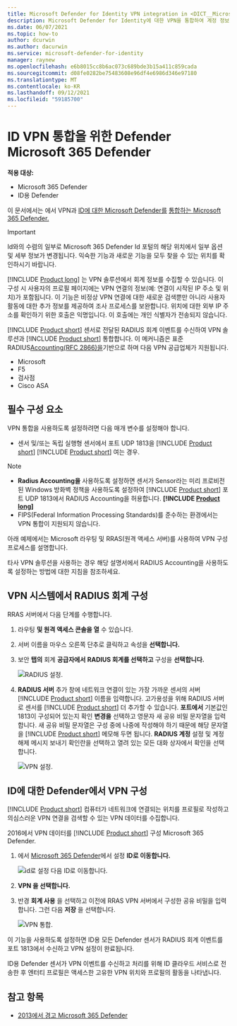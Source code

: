 ```yaml
---
title: Microsoft Defender for Identity VPN integration in <DICT__Microsoft⚐365⚐Defender>Microsoft 365 Defender</DICT__Microsoft⚐365⚐Defender>
description: Microsoft Defender for Identity에 대한 VPN을 통합하여 계정 정보를 수집하는 Microsoft 365 Defender
ms.date: 06/07/2021
ms.topic: how-to
author: dcurwin
ms.author: dacurwin
ms.service: microsoft-defender-for-identity
manager: raynew
ms.openlocfilehash: e6b8015cc8b6ac073c689bde3b15a411c859cada
ms.sourcegitcommit: d08fe0282be75483608e96df4e6986d346e97180
ms.translationtype: MT
ms.contentlocale: ko-KR
ms.lasthandoff: 09/12/2021
ms.locfileid: "59185700"
---
```

# <a name="defender-for-identity-vpn-integration-in-microsoft-365-defender"></a>ID VPN 통합을 위한 Defender Microsoft 365 Defender

**적용 대상:**

- Microsoft 365 Defender
- ID용 Defender

이 문서에서는 에서 VPN과 [ID에 대한 Microsoft Defender를](/defender-for-identity) [통합하는 Microsoft 365 Defender.](/microsoft-365/security/defender/overview-security-center)

>[!IMPORTANT]
>Id와의 수렴의 일부로 Microsoft 365 Defender Id 포털의 해당 위치에서 일부 옵션 및 세부 정보가 변경됩니다. 익숙한 기능과 새로운 기능을 모두 찾을 수 있는 위치를 확인하시기 바랍니다.

[!INCLUDE [Product long](includes/product-long.md)] 는 VPN 솔루션에서 회계 정보를 수집할 수 있습니다. 이 구성 시 사용자의 프로필 페이지에는 VPN 연결의 정보(예: 연결이 시작된 IP 주소 및 위치)가 포함됩니다. 이 기능은 비정상 VPN 연결에 대한 새로운 검색뿐만 아니라 사용자 활동에 대한 추가 정보를 제공하여 조사 프로세스를 보완합니다. 위치에 대한 외부 IP 주소를 확인하기 위한 호출은 익명입니다. 이 호출에는 개인 식별자가 전송되지 않습니다.

[!INCLUDE [Product short](includes/product-short.md)] 센서로 전달된 RADIUS 회계 이벤트를 수신하여 VPN 솔루션과 [!INCLUDE [Product short](includes/product-short.md)] 통합합니다. 이 메커니즘은 표준 RADIUS[Accounting(RFC 2866)을](https://tools.ietf.org/html/rfc2866)기반으로 하며 다음 VPN 공급업체가 지원됩니다.

- Microsoft
- F5
- 검사점
- Cisco ASA

## <a name="prerequisites"></a>필수 구성 요소

VPN 통합을 사용하도록 설정하려면 다음 매개 변수를 설정해야 합니다.

- 센서 및/또는 독립 실행형 센서에서 포트 UDP 1813을 [!INCLUDE [Product short](includes/product-short.md)] [!INCLUDE [Product short](includes/product-short.md)] 여는 경우.

> [!NOTE]
>
> - **Radius Accounting을** 사용하도록 설정하면 센서가 Sensor라는 미리 프로비전된 Windows 방화벽 정책을 사용하도록 설정하여 [!INCLUDE [Product short](includes/product-short.md)] 포트 UDP 1813에서 RADIUS Accounting을 허용합니다. **[!INCLUDE [Product long](includes/product-long.md)]**
> - FIPS(Federal Information Processing Standards)를 준수하는 환경에서는 VPN 통합이 지원되지 않습니다.

아래 예제에서는 Microsoft 라우팅 및 RRAS(원격 액세스 서버)를 사용하여 VPN 구성 프로세스를 설명합니다.

타사 VPN 솔루션을 사용하는 경우 해당 설명서에서 RADIUS Accounting을 사용하도록 설정하는 방법에 대한 지침을 참조하세요.

## <a name="configure-radius-accounting-on-the-vpn-system"></a>VPN 시스템에서 RADIUS 회계 구성

RRAS 서버에서 다음 단계를 수행합니다.

1. 라우팅 **및 원격 액세스 콘솔을 열** 수 있습니다.
1. 서버 이름을 마우스 오른쪽 단추로 클릭하고 속성을 **선택합니다.**
1. 보안 **탭의** 회계 **공급자에서** **RADIUS 회계를 선택하고** 구성을 **선택합니다.**

    ![RADIUS 설정.](../../media/defender-identity/radius-setup.png)

1. **RADIUS 서버** 추가 창에  네트워크 연결이 있는 가장 가까운 센서의 서버 [!INCLUDE [Product short](includes/product-short.md)] 이름을 입력합니다. 고가용성을 위해 RADIUS 서버로 센서를 [!INCLUDE [Product short](includes/product-short.md)] 더 추가할 수 있습니다. **포트에서** 기본값인 1813이 구성되어 있는지 확인 **변경을** 선택하고 영문자 새 공유 비밀 문자열을 입력합니다. 새 공유 비밀 문자열은 구성 중에 나중에 작성해야 하기 때문에 해당 문자열을 [!INCLUDE [Product short](includes/product-short.md)] 메모해 두면 됩니다. **RADIUS 계정** 설정 및 계정 해제 메시지 보내기 확인란을 선택하고 열려 있는 모든 대화 상자에서 확인을 선택합니다. 

    ![VPN 설정.](../../media/defender-identity/vpn-set-accounting.png)

## <a name="configure-vpn-in-defender-for-identity"></a>ID에 대한 Defender에서 VPN 구성

[!INCLUDE [Product short](includes/product-short.md)] 컴퓨터가 네트워크에 연결되는 위치를 프로필로 작성하고 의심스러운 VPN 연결을 검색할 수 있는 VPN 데이터를 수집합니다.

2016에서 VPN 데이터를 [!INCLUDE [Product short](includes/product-short.md)] 구성 Microsoft 365 Defender.

1. 에서 [Microsoft 365 Defender](https://security.microsoft.com/)에서  설정 **ID로 이동합니다.**

    ![id로 설정 다음 ID로 이동합니다.](../../media/defender-identity/settings-identities.png)

1. **VPN 을 선택합니다.**
1. 반경 **회계 사용** 을  선택하고 이전에 RRAS VPN 서버에서 구성한 공유 비밀을 입력합니다. 그런 다음 **저장** 을 선택합니다.

    ![VPN 통합.](../../media/defender-identity/vpn-integration.png)

이 기능을 사용하도록 설정하면 ID용 모든 Defender 센서가 RADIUS 회계 이벤트를 포트 1813에서 수신하고 VPN 설정이 완료됩니다.

ID용 Defender 센서가 VPN 이벤트를 수신하고 처리를 위해 ID 클라우드 서비스로 전송한 후 엔터티 프로필은 액세스한 고유한 VPN 위치와 프로필의 활동을 나타냅니다.

## <a name="see-also"></a>참고 항목

- [2013에서 경고 Microsoft 365 Defender](../defender/investigate-alerts.md)
